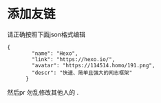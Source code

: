 # 添加友链
请正确按照下面json格式编辑
```
{
        "name": "Hexo",
        "link": "https://hexo.io/",
        "avatar": "https://114514.homo/191.png",
        "descr": "快速、简单且强大的网志框架"
      }
```
然后pr
勿乱修改其他人的
 .
 
 
 
 
 
 
 
 
 
 
 
 

